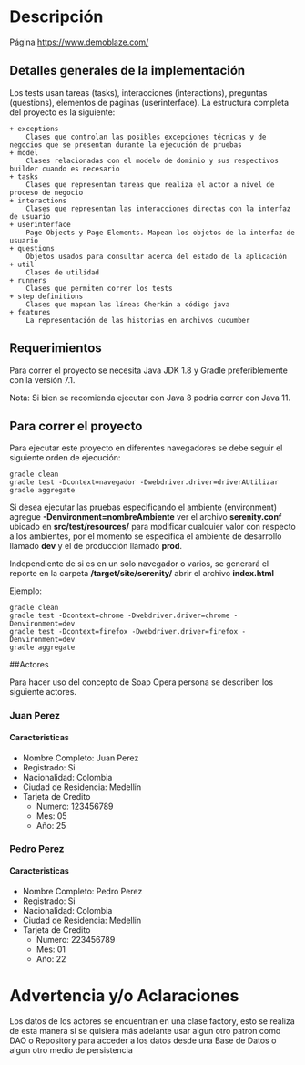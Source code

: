 # Descripción

Página https://www.demoblaze.com/

## Detalles generales de la implementación

Los tests usan tareas (tasks), interacciones (interactions), preguntas (questions), elementos de páginas (userinterface).
La estructura completa del proyecto es la siguiente:

````
+ exceptions
    Clases que controlan las posibles excepciones técnicas y de negocios que se presentan durante la ejecución de pruebas
+ model
    Clases relacionadas con el modelo de dominio y sus respectivos builder cuando es necesario
+ tasks
    Clases que representan tareas que realiza el actor a nivel de proceso de negocio
+ interactions
    Clases que representan las interacciones directas con la interfaz de usuario
+ userinterface
    Page Objects y Page Elements. Mapean los objetos de la interfaz de usuario
+ questions
    Objetos usados para consultar acerca del estado de la aplicación
+ util
    Clases de utilidad
+ runners
    Clases que permiten correr los tests
+ step definitions
    Clases que mapean las líneas Gherkin a código java
+ features
    La representación de las historias en archivos cucumber
````

## Requerimientos

Para correr el proyecto se necesita Java JDK 1.8 y Gradle preferiblemente con la versión 7.1.

Nota: Si bien se recomienda ejecutar con Java 8 podria correr con Java 11.

## Para correr el proyecto

Para ejecutar este proyecto en diferentes navegadores se debe seguir el siguiente orden de ejecución:

    gradle clean 
    gradle test -Dcontext=navegador -Dwebdriver.driver=driverAUtilizar
    gradle aggregate

Si desea ejecutar las pruebas especificando el ambiente (environment) agregue **-Denvironment=nombreAmbiente** ver el 
archivo **serenity.conf** ubicado en **src/test/resources/** para modificar cualquier valor con respecto a los ambientes,
por el momento se especifica el ambiente de desarrollo llamado **dev** y el de producción llamado **prod**.

Independiente de si es en un solo navegador o varios, se generará el reporte en la carpeta **/target/site/serenity/**
abrir el archivo **index.html**

Ejemplo:

    gradle clean 
    gradle test -Dcontext=chrome -Dwebdriver.driver=chrome -Denvironment=dev
    gradle test -Dcontext=firefox -Dwebdriver.driver=firefox -Denvironment=dev
    gradle aggregate


##Actores

Para hacer uso del concepto de Soap Opera persona se describen los siguiente actores.

### Juan Perez
#### Caracteristicas
* Nombre Completo: Juan Perez
* Registrado: Si
* Nacionalidad: Colombia
* Ciudad de Residencia: Medellin
* Tarjeta de Credito
  * Numero: 123456789
  * Mes: 05
  * Año: 25

### Pedro Perez
#### Caracteristicas
* Nombre Completo: Pedro Perez
* Registrado: Si
* Nacionalidad: Colombia
* Ciudad de Residencia: Medellin
* Tarjeta de Credito
  * Numero: 223456789
  * Mes: 01
  * Año: 22

# Advertencia y/o Aclaraciones

Los datos de los actores se encuentran en una clase factory, esto se realiza de esta manera si se quisiera más adelante
usar algun otro patron como DAO o Repository para acceder a los datos desde una Base de Datos o algun otro medio de persistencia
